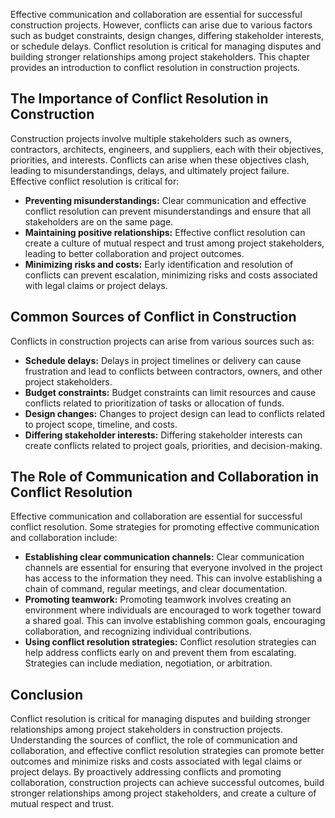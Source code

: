 
Effective communication and collaboration are essential for successful construction projects. However, conflicts can arise due to various factors such as budget constraints, design changes, differing stakeholder interests, or schedule delays. Conflict resolution is critical for managing disputes and building stronger relationships among project stakeholders. This chapter provides an introduction to conflict resolution in construction projects.

The Importance of Conflict Resolution in Construction
-----------------------------------------------------

Construction projects involve multiple stakeholders such as owners, contractors, architects, engineers, and suppliers, each with their objectives, priorities, and interests. Conflicts can arise when these objectives clash, leading to misunderstandings, delays, and ultimately project failure. Effective conflict resolution is critical for:

* **Preventing misunderstandings:** Clear communication and effective conflict resolution can prevent misunderstandings and ensure that all stakeholders are on the same page.
* **Maintaining positive relationships:** Effective conflict resolution can create a culture of mutual respect and trust among project stakeholders, leading to better collaboration and project outcomes.
* **Minimizing risks and costs:** Early identification and resolution of conflicts can prevent escalation, minimizing risks and costs associated with legal claims or project delays.

Common Sources of Conflict in Construction
------------------------------------------

Conflicts in construction projects can arise from various sources such as:

* **Schedule delays:** Delays in project timelines or delivery can cause frustration and lead to conflicts between contractors, owners, and other project stakeholders.
* **Budget constraints:** Budget constraints can limit resources and cause conflicts related to prioritization of tasks or allocation of funds.
* **Design changes:** Changes to project design can lead to conflicts related to project scope, timeline, and costs.
* **Differing stakeholder interests:** Differing stakeholder interests can create conflicts related to project goals, priorities, and decision-making.

The Role of Communication and Collaboration in Conflict Resolution
------------------------------------------------------------------

Effective communication and collaboration are essential for successful conflict resolution. Some strategies for promoting effective communication and collaboration include:

* **Establishing clear communication channels:** Clear communication channels are essential for ensuring that everyone involved in the project has access to the information they need. This can involve establishing a chain of command, regular meetings, and clear documentation.
* **Promoting teamwork:** Promoting teamwork involves creating an environment where individuals are encouraged to work together toward a shared goal. This can involve establishing common goals, encouraging collaboration, and recognizing individual contributions.
* **Using conflict resolution strategies:** Conflict resolution strategies can help address conflicts early on and prevent them from escalating. Strategies can include mediation, negotiation, or arbitration.

Conclusion
----------

Conflict resolution is critical for managing disputes and building stronger relationships among project stakeholders in construction projects. Understanding the sources of conflict, the role of communication and collaboration, and effective conflict resolution strategies can promote better outcomes and minimize risks and costs associated with legal claims or project delays. By proactively addressing conflicts and promoting collaboration, construction projects can achieve successful outcomes, build stronger relationships among project stakeholders, and create a culture of mutual respect and trust.
